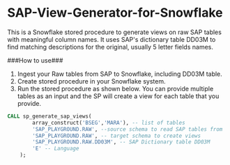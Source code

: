 # SAP-View-Generator-for-Snowflake
This is a Snowflake stored procedure to generate views on raw SAP tables with meaningful column names.
It uses SAP's dictionary table DD03M to find matching descriptions for the original, usually 5 letter fields names.


###How to use###

1. Ingest your Raw tables from SAP to Snowflake, including DD03M table.
2. Create stored procedure in your Snowflake system. 
3. Run the stored procedure as shown below. You can provide multiple tables as an input and the SP will create a view for each table that you provide.

```sql
CALL sp_generate_sap_views(
        array_construct('BSEG','MARA'), -- list of tables
        'SAP_PLAYGROUND.RAW', --source schema to read SAP tables from
        'SAP_PLAYGROUND.RAW', -- target schema to create views
        'SAP_PLAYGROUND.RAW.DD03M', -- SAP Dictionary table DD03M
        'E' -- Language
    );
```
